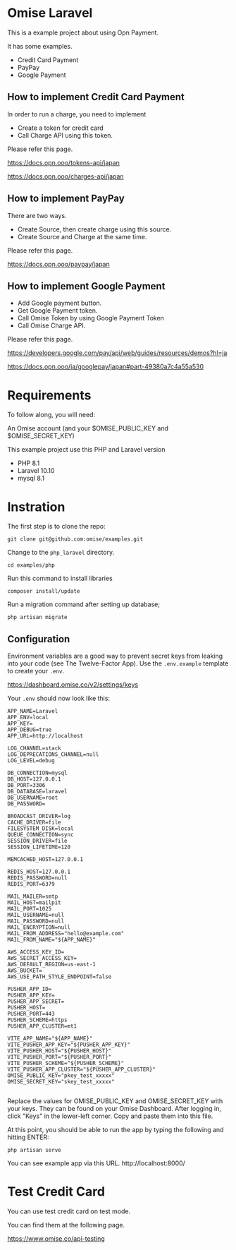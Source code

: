 # Omise Laravel

This is a example project about using Opn Payment.

It has some examples.
- Credit Card Payment
- PayPay
- Google Payment

## How to implement Credit Card Payment

In order to run a charge, you need to implement
- Create a token for credit card
- Call Charge API using this token.

Please refer this page.

https://docs.opn.ooo/tokens-api/japan

https://docs.opn.ooo/charges-api/japan


## How to implement PayPay

There are two ways.
- Create Source, then create charge using this source.
- Create Source and Charge at the same time.

Please refer this page.

https://docs.opn.ooo/paypay/japan


## How to implement Google Payment

- Add Google payment button.
- Get Google Payment token.
- Call Omise Token by using Google Payment Token
- Call Omise Charge API.

Please refer this page.

https://developers.google.com/pay/api/web/guides/resources/demos?hl=ja

https://docs.opn.ooo/ja/googlepay/japan#part-49380a7c4a55a530


# Requirements
To follow along, you will need:

An Omise account (and your $OMISE_PUBLIC_KEY and $OMISE_SECRET_KEY)

This example project use this PHP and Laravel version

- PHP 8.1
- Laravel 10.10
- mysql 8.1

# Instration
The first step is to clone the repo:

```
git clone git@github.com:omise/examples.git
```

Change to the `php_laravel` directory. 

```
cd examples/php
```

Run this command to install libraries

```
composer install/update
```

Run a migration command after setting up database;

```
php artisan migrate
```

## Configuration

Environment variables are a good way to prevent secret keys from leaking into your code (see The Twelve-Factor App). Use the `.env.example` template to create your `.env`.

https://dashboard.omise.co/v2/settings/keys

Your `.env` should now look like this:

```
APP_NAME=Laravel
APP_ENV=local
APP_KEY=
APP_DEBUG=true
APP_URL=http://localhost

LOG_CHANNEL=stack
LOG_DEPRECATIONS_CHANNEL=null
LOG_LEVEL=debug

DB_CONNECTION=mysql
DB_HOST=127.0.0.1
DB_PORT=3306
DB_DATABASE=laravel
DB_USERNAME=root
DB_PASSWORD=

BROADCAST_DRIVER=log
CACHE_DRIVER=file
FILESYSTEM_DISK=local
QUEUE_CONNECTION=sync
SESSION_DRIVER=file
SESSION_LIFETIME=120

MEMCACHED_HOST=127.0.0.1

REDIS_HOST=127.0.0.1
REDIS_PASSWORD=null
REDIS_PORT=6379

MAIL_MAILER=smtp
MAIL_HOST=mailpit
MAIL_PORT=1025
MAIL_USERNAME=null
MAIL_PASSWORD=null
MAIL_ENCRYPTION=null
MAIL_FROM_ADDRESS="hello@example.com"
MAIL_FROM_NAME="${APP_NAME}"

AWS_ACCESS_KEY_ID=
AWS_SECRET_ACCESS_KEY=
AWS_DEFAULT_REGION=us-east-1
AWS_BUCKET=
AWS_USE_PATH_STYLE_ENDPOINT=false

PUSHER_APP_ID=
PUSHER_APP_KEY=
PUSHER_APP_SECRET=
PUSHER_HOST=
PUSHER_PORT=443
PUSHER_SCHEME=https
PUSHER_APP_CLUSTER=mt1

VITE_APP_NAME="${APP_NAME}"
VITE_PUSHER_APP_KEY="${PUSHER_APP_KEY}"
VITE_PUSHER_HOST="${PUSHER_HOST}"
VITE_PUSHER_PORT="${PUSHER_PORT}"
VITE_PUSHER_SCHEME="${PUSHER_SCHEME}"
VITE_PUSHER_APP_CLUSTER="${PUSHER_APP_CLUSTER}"
OMISE_PUBLIC_KEY="pkey_test_xxxxx"
OMISE_SECRET_KEY="skey_test_xxxxx"


```

Replace the values for OMISE_PUBLIC_KEY and OMISE_SECRET_KEY with your keys. They can be found on your Omise Dashboard. After logging in, click "Keys" in the lower-left corner. Copy and paste them into this file.

At this point, you should be able to run the app by typing the following and hitting ENTER:

```
php artisan serve
```

You can see example app via this URL.
http://localhost:8000/

# Test Credit Card

You can use test credit card on test mode.

You can find them at the following page.

https://www.omise.co/api-testing



